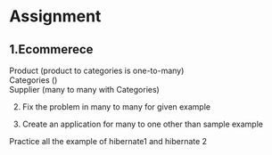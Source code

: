 # Assignment
  
1.Ecommerece  
-----------  
Product (product to categories is one-to-many)  
Categories ()  
Supplier (many to many with Categories)  
  
2. Fix the problem in many to many for given example  
  
3. Create an application for many to one other than sample example  
  
Practice all the example of hibernate1 and hibernate 2  
